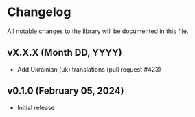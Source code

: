 # Changelog

All notable changes to the library will be documented in this file.

## vX.X.X (Month DD, YYYY)

- Add Ukrainian (uk) translations (pull request #423)

## v0.1.0 (February 05, 2024)

- Initial release

